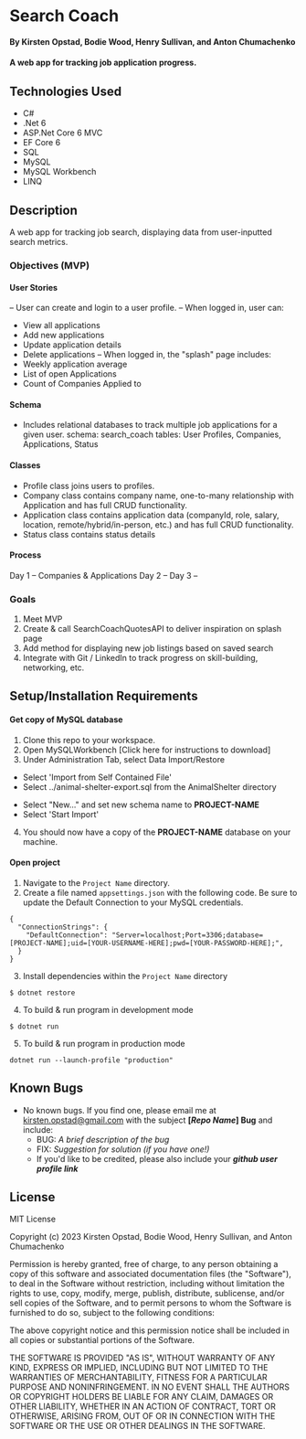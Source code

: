 # Search Coach

#### By Kirsten Opstad, Bodie Wood, Henry Sullivan, and Anton Chumachenko

#### A web app for tracking job application progress.

## Technologies Used

* C#
* .Net 6
* ASP.Net Core 6 MVC
* EF Core 6
* SQL
* MySQL
* MySQL Workbench
* LINQ

## Description

A web app for tracking job search, displaying data from user-inputted search metrics.

### Objectives (MVP)

#### User Stories
– User can create and login to a user profile.
– When logged in, user can:
  - View all applications 
  - Add new applications
  - Update application details
  - Delete applications
– When logged in, the "splash" page includes:
  - Weekly application average
  - List of open Applications
  - Count of Companies Applied to

#### Schema
* Includes relational databases to track multiple job applications for a given user.
  schema: search_coach
  tables: User Profiles, Companies, Applications, Status
#### Classes
* Profile class joins users to profiles.
* Company class contains company name, one-to-many relationship with Application and has full CRUD functionality.
* Application class contains application data (companyId, role, salary, location, remote/hybrid/in-person, etc.) and has full CRUD functionality.
* Status class contains status details

<!-- ![Screenshot of Databases](imagelink) -->

<!-- [Link to operational site](http://www.kirstenopstad.github.com/<REPOSITORY NAME>) -->

#### Process

Day 1 – Companies & Applications 
Day 2 – 
Day 3 – 

### Goals
1. Meet MVP
2. Create & call SearchCoachQuotesAPI to deliver inspiration on splash page
3. Add method for displaying new job listings based on saved search
4. Integrate with Git / LinkedIn to track progress on skill-building, networking, etc.

## Setup/Installation Requirements

#### Get copy of MySQL database
1. Clone this repo to your workspace.
2. Open MySQLWorkbench [Click here for instructions to download]
3. Under Administration Tab, select Data Import/Restore
  * Select 'Import from Self Contained File'
  * Select ../animal-shelter-export.sql from the AnimalShelter directory
  <!-- ![Screenshot of MySQL Import Settings](INSERT SCREENSHOT LINK) -->
  * Select "New..." and set new schema name to **PROJECT-NAME**
  * Select 'Start Import'
4. You should now have a copy of the **PROJECT-NAME** database on your machine.

#### Open project
1. Navigate to the `Project Name` directory.
2. Create a file named `appsettings.json` with the following code. Be sure to update the Default Connection to your MySQL credentials.
```
{
  "ConnectionStrings": {
    "DefaultConnection": "Server=localhost;Port=3306;database=[PROJECT-NAME];uid=[YOUR-USERNAME-HERE];pwd=[YOUR-PASSWORD-HERE];",
  }
}
```
3. Install dependencies within the `Project Name` directory
```
$ dotnet restore
````

4. To build & run program in development mode 
 ```
 $ dotnet run
 ```

5. To build & run program in production mode 
 ```
 dotnet run --launch-profile "production"
 ```

## Known Bugs

* No known bugs. If you find one, please email me at kirsten.opstad@gmail.com with the subject **[_Repo Name_] Bug** and include:
  * BUG: _A brief description of the bug_
  * FIX: _Suggestion for solution (if you have one!)_
  * If you'd like to be credited, please also include your **_github user profile link_**

## License

MIT License

Copyright (c) 2023 Kirsten Opstad, Bodie Wood, Henry Sullivan, and Anton Chumachenko

Permission is hereby granted, free of charge, to any person obtaining a copy of this software and associated documentation files (the "Software"), to deal in the Software without restriction, including without limitation the rights to use, copy, modify, merge, publish, distribute, sublicense, and/or sell copies of the Software, and to permit persons to whom the Software is furnished to do so, subject to the following conditions:

The above copyright notice and this permission notice shall be included in all copies or substantial portions of the Software.

THE SOFTWARE IS PROVIDED "AS IS", WITHOUT WARRANTY OF ANY KIND, EXPRESS OR IMPLIED, INCLUDING BUT NOT LIMITED TO THE WARRANTIES OF MERCHANTABILITY, FITNESS FOR A PARTICULAR PURPOSE AND NONINFRINGEMENT. IN NO EVENT SHALL THE AUTHORS OR COPYRIGHT HOLDERS BE LIABLE FOR ANY CLAIM, DAMAGES OR OTHER LIABILITY, WHETHER IN AN ACTION OF CONTRACT, TORT OR OTHERWISE, ARISING FROM, OUT OF OR IN CONNECTION WITH THE SOFTWARE OR THE USE OR OTHER DEALINGS IN THE SOFTWARE.
